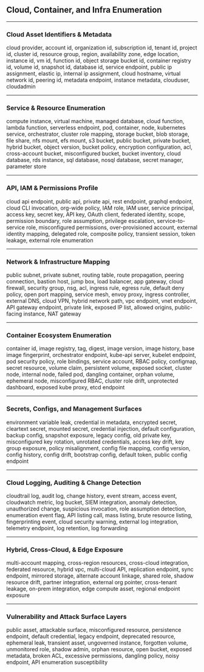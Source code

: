 ## Cloud, Container, and Infra Enumeration

***

### Cloud Asset Identifiers & Metadata

cloud provider, account id, organization id, subscription id, tenant id, project id, cluster id, resource group, region, availability zone, edge location, instance id, vm id, function id, object storage bucket id, container registry id, volume id, snapshot id, database id, service endpoint, public ip assignment, elastic ip, internal ip assignment, cloud hostname, virtual network id, peering id, metadata endpoint, instance metadata, clouduser, cloudadmin

***

### Service & Resource Enumeration

compute instance, virtual machine, managed database, cloud function, lambda function, serverless endpoint, pod, container, node, kubernetes service, orchestrator, cluster role mapping, storage bucket, blob storage, file share, nfs mount, efs mount, s3 bucket, public bucket, private bucket, hybrid bucket, object version, bucket policy, encryption configuration, acl, cross-account bucket, misconfigured bucket, bucket inventory, cloud database, rds instance, sql database, nosql database, secret manager, parameter store

***

### API, IAM & Permissions Profile

cloud api endpoint, public api, private api, rest endpoint, graphql endpoint, cloud CLI invocation, org-wide policy, IAM role, IAM user, service principal, access key, secret key, API key, OAuth client, federated identity, scope, permission boundary, role assumption, privilege escalation, service-to-service role, misconfigured permissions, over-provisioned account, external identity mapping, delegated role, composite policy, transient session, token leakage, external role enumeration

***

### Network & Infrastructure Mapping

public subnet, private subnet, routing table, route propagation, peering connection, bastion host, jump box, load balancer, app gateway, cloud firewall, security group, nsg, acl, ingress rule, egress rule, default deny policy, open port mapping, service mesh, envoy proxy, ingress controller, external DNS, cloud VPN, hybrid network path, vpc endpoint, vnet endpoint, API gateway endpoint, private link, exposed IP list, allowed origins, public-facing instance, NAT gateway

***

### Container Ecosystem Enumeration

container id, image registry, tag, digest, image version, image history, base image fingerprint, orchestrator endpoint, kube-api server, kubelet endpoint, pod security policy, role bindings, service account, RBAC policy, configmap, secret resource, volume claim, persistent volume, exposed socket, cluster node, internal node, failed pod, dangling container, orphan volume, ephemeral node, misconfigured RBAC, cluster role drift, unprotected dashboard, exposed kube proxy, etcd endpoint

***

### Secrets, Configs, and Management Surfaces

environment variable leak, credential in metadata, encrypted secret, cleartext secret, mounted secret, credential injection, default configuration, backup config, snapshot exposure, legacy config, old private key, misconfigured key rotation, unrotated credentials, access key drift, key group exposure, policy misalignment, config file mapping, config version, config history, config drift, bootstrap config, default token, public config endpoint

***

### Cloud Logging, Auditing & Change Detection

cloudtrail log, audit log, change history, event stream, access event, cloudwatch metric, log bucket, SIEM integration, anomaly detection, unauthorized change, suspicious invocation, role assumption detection, enumeration event flag, API listing call, mass listing, brute resource listing, fingerprinting event, cloud security warning, external log integration, telemetry endpoint, log retention, log forwarding

***

### Hybrid, Cross-Cloud, & Edge Exposure

multi-account mapping, cross-region resources, cross-cloud integration, federated resource, hybrid vpc, multi-cloud API, replication endpoint, sync endpoint, mirrored storage, alternate account linkage, shared role, shadow resource drift, partner integration, external org pointer, cross-tenant leakage, on-prem integration, edge compute asset, regional endpoint exposure

***

### Vulnerability and Attack Surface Layers

public asset, attackable surface, misconfigured resource, persistence endpoint, default credential, legacy endpoint, deprecated resource, ephemeral leak, transient asset, ungoverned instance, forgotten volume, unmonitored role, shadow admin, orphan resource, open bucket, exposed metadata, broken ACL, excessive permissions, dangling policy, noisy endpoint, API enumeration susceptibility
